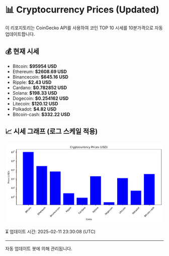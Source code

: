 
# 📊 Cryptocurrency Prices (Updated)

이 리포지토리는 CoinGecko API를 사용하여 코인 TOP 10 시세를 10분가격으로 자동 업데이트합니다.

## 💰 현재 시세
- Bitcoin: **$95954 USD**
- Ethereum: **$2608.69 USD**
- Binancecoin: **$645.16 USD**
- Ripple: **$2.43 USD**
- Cardano: **$0.782852 USD**
- Solana: **$198.33 USD**
- Dogecoin: **$0.254162 USD**
- Litecoin: **$120.12 USD**
- Polkadot: **$4.82 USD**
- Bitcoin-cash: **$332.22 USD**

## 📈 시세 그래프 (로그 스케일 적용)
![Crypto Prices](crypto_prices.png)

⏳ 업데이트 시간: 2025-02-11 23:30:08 (UTC)

---
자동 업데이트 봇에 의해 관리됩니다.
